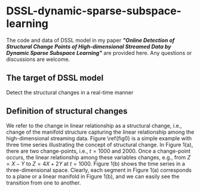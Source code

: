 # DSSL-dynamic-sparse-subspace-learning
The code and data of DSSL model in my paper ***"Online Detection of Structural Change Points of High-dimensional Streamed Data by Dynamic Sparse Subspace Learning"*** are provided here. Any questions or discussions are welcome.

## The target of DSSL model
Detect the structural changes in a real-time manner

## Definition of structural changes
We refer to the change in linear relationship as a structural change, i.e., change of the manifold structure capturing the linear relationship among the high-dimensional streaming data. Figure \ref{fig0} is a simple example with three time series illustrating the concept of structural change. In Figure 1(a), there are two change-points, i.e., $t=1000$ and $2000$. Once a change-point occurs, the linear relationship among these variables changes, e.g., from $Z=X-Y$ to $Z=4X+2Y$ at $t=1000$. Figure 1(b) shows the time series in a three-dimensional space. Clearly, each segment in Figure 1(a) corresponds to a plane or a linear manifold in Figure 1(b), and we can easily see the transition from one to another.  
